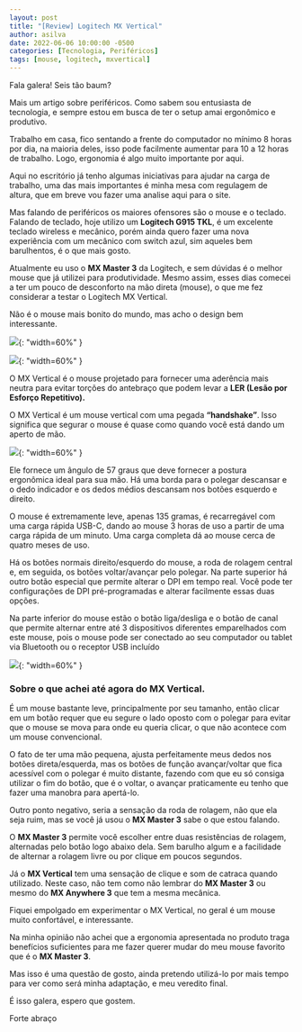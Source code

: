 ```yaml
---
layout: post
title: "[Review] Logitech MX Vertical"
author: asilva
date: 2022-06-06 10:00:00 -0500
categories: [Tecnologia, Periféricos]
tags: [mouse, logitech, mxvertical]
---
```


Fala galera! Seis tão baum?

Mais um artigo sobre periféricos. Como sabem sou entusiasta de tecnologia, e sempre estou em busca de ter o setup amai ergonômico e produtivo.

Trabalho em casa, fico sentando a frente do computador no mínimo 8 horas por dia, na maioria deles, isso pode facilmente aumentar para 10 a 12 horas de trabalho. Logo, ergonomia é algo muito importante por aqui.

Aqui no escritório já tenho algumas iniciativas para ajudar na carga de trabalho, uma das mais importantes é minha mesa com regulagem de altura, que em breve vou fazer uma analise aqui para o site.

Mas falando de periféricos os maiores ofensores são o mouse e o teclado. Falando de teclado, hoje utilizo um **Logitech G915 TKL**, é um excelente teclado wireless e mecânico, porém ainda quero fazer uma nova experiência com um mecânico com switch azul, sim aqueles bem barulhentos, é o que mais gosto.

Atualmente eu uso o **MX Master 3** da Logitech, e sem dúvidas é o melhor mouse que já utilizei para produtividade. Mesmo assim, esses dias comecei a ter um pouco de desconforto na mão direta (mouse), o que me fez considerar a testar o Logitech MX Vertical.

Não é o mouse mais bonito do mundo, mas acho o design bem interessante.

![](/assets/img/22/vertical1.jpg){: "width=60%" }

![](/assets/img/22/vertical2.jpg){: "width=60%" }

O MX Vertical é o mouse projetado para fornecer uma aderência mais neutra para evitar torções do antebraço que podem levar a **LER (Lesão por Esforço Repetitivo).**

O MX Vertical é um mouse vertical com uma pegada **“handshake”**. Isso significa que segurar o mouse é quase como quando você está dando um aperto de mão.

![](/assets/img/22/vertical3.jpg){: "width=60%" }

Ele fornece um ângulo de 57 graus que deve fornecer a postura ergonômica ideal para sua mão. Há uma borda para o polegar descansar e o dedo indicador e os dedos médios descansam nos botões esquerdo e direito.

O mouse é extremamente leve, apenas 135 gramas, é recarregável com uma carga rápida USB-C, dando ao mouse 3 horas de uso a partir de uma carga rápida de um minuto. Uma carga completa dá ao mouse cerca de quatro meses de uso.

Há os botões normais direito/esquerdo do mouse, a roda de rolagem central e, em seguida, os botões voltar/avançar pelo polegar. Na parte superior há outro botão especial que permite alterar o DPI em tempo real. Você pode ter configurações de DPI pré-programadas e alterar facilmente essas duas opções.

Na parte inferior do mouse estão o botão liga/desliga e o botão de canal que permite alternar entre até 3 dispositivos diferentes emparelhados com este mouse, pois o mouse pode ser conectado ao seu computador ou tablet via Bluetooth ou o receptor USB incluído

![](/assets/img/22/vertical4.jpg){: "width=60%" }

### **Sobre o que achei até agora do MX Vertical.**

É um mouse bastante leve, principalmente por seu tamanho, então clicar em um botão requer que eu segure o lado oposto com o polegar para evitar que o mouse se mova para onde eu queria clicar, o que não acontece com um mouse convencional.

O fato de ter uma mão pequena, ajusta perfeitamente meus dedos nos botões direta/esquerda, mas os botões de função avançar/voltar que fica acessível com o polegar é muito distante, fazendo com que eu só consiga utilizar o fim do botão, que é o voltar, o avançar praticamente eu tenho que fazer uma manobra para apertá-lo.

Outro ponto negativo, seria a sensação da roda de rolagem, não que ela seja ruim, mas se você já usou o **MX Master 3** sabe o que estou falando.

O **MX Master 3** permite você escolher entre duas resistências de rolagem, alternadas pelo botão logo abaixo dela. Sem barulho algum e a facilidade de alternar a rolagem livre ou por clique em poucos segundos.

Já o **MX Vertical** tem uma sensação de clique e som de catraca quando utilizado. Neste caso, não tem como não lembrar do **MX Master 3** ou mesmo do **MX Anywhere 3** que tem a mesma mecânica.

Fiquei empolgado em experimentar o MX Vertical, no geral é um mouse muito confortável, e interessante.

Na minha opinião não achei que a ergonomia apresentada no produto traga benefícios suficientes para me fazer querer mudar do meu mouse favorito que é o **MX Master 3**.

Mas isso é uma questão de gosto, ainda pretendo utilizá-lo por mais tempo para ver como será minha adaptação, e meu veredito final.

É isso galera, espero que gostem.

Forte abraço
















